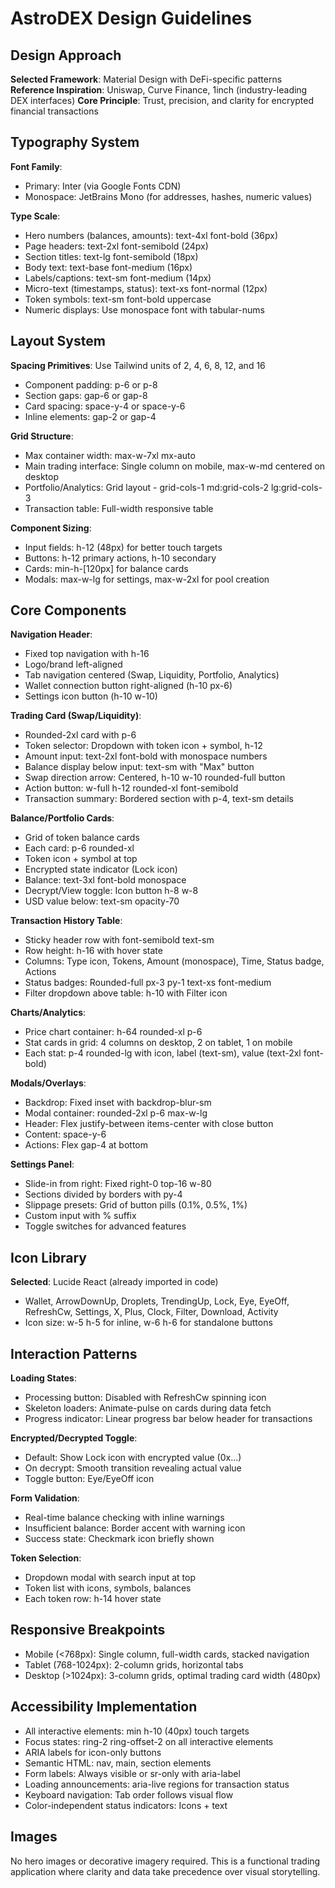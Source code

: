 # AstroDEX Design Guidelines

## Design Approach
**Selected Framework**: Material Design with DeFi-specific patterns
**Reference Inspiration**: Uniswap, Curve Finance, 1inch (industry-leading DEX interfaces)
**Core Principle**: Trust, precision, and clarity for encrypted financial transactions

## Typography System

**Font Family**: 
- Primary: Inter (via Google Fonts CDN)
- Monospace: JetBrains Mono (for addresses, hashes, numeric values)

**Type Scale**:
- Hero numbers (balances, amounts): text-4xl font-bold (36px)
- Page headers: text-2xl font-semibold (24px)
- Section titles: text-lg font-semibold (18px)
- Body text: text-base font-medium (16px)
- Labels/captions: text-sm font-medium (14px)
- Micro-text (timestamps, status): text-xs font-normal (12px)
- Token symbols: text-sm font-bold uppercase
- Numeric displays: Use monospace font with tabular-nums

## Layout System

**Spacing Primitives**: Use Tailwind units of 2, 4, 6, 8, 12, and 16
- Component padding: p-6 or p-8
- Section gaps: gap-6 or gap-8
- Card spacing: space-y-4 or space-y-6
- Inline elements: gap-2 or gap-4

**Grid Structure**:
- Max container width: max-w-7xl mx-auto
- Main trading interface: Single column on mobile, max-w-md centered on desktop
- Portfolio/Analytics: Grid layout - grid-cols-1 md:grid-cols-2 lg:grid-cols-3
- Transaction table: Full-width responsive table

**Component Sizing**:
- Input fields: h-12 (48px) for better touch targets
- Buttons: h-12 primary actions, h-10 secondary
- Cards: min-h-[120px] for balance cards
- Modals: max-w-lg for settings, max-w-2xl for pool creation

## Core Components

**Navigation Header**:
- Fixed top navigation with h-16
- Logo/brand left-aligned
- Tab navigation centered (Swap, Liquidity, Portfolio, Analytics)
- Wallet connection button right-aligned (h-10 px-6)
- Settings icon button (h-10 w-10)

**Trading Card (Swap/Liquidity)**:
- Rounded-2xl card with p-6
- Token selector: Dropdown with token icon + symbol, h-12
- Amount input: text-2xl font-bold with monospace numbers
- Balance display below input: text-sm with "Max" button
- Swap direction arrow: Centered, h-10 w-10 rounded-full button
- Action button: w-full h-12 rounded-xl font-semibold
- Transaction summary: Bordered section with p-4, text-sm details

**Balance/Portfolio Cards**:
- Grid of token balance cards
- Each card: p-6 rounded-xl
- Token icon + symbol at top
- Encrypted state indicator (Lock icon)
- Balance: text-3xl font-bold monospace
- Decrypt/View toggle: Icon button h-8 w-8
- USD value below: text-sm opacity-70

**Transaction History Table**:
- Sticky header row with font-semibold text-sm
- Row height: h-16 with hover state
- Columns: Type icon, Tokens, Amount (monospace), Time, Status badge, Actions
- Status badges: Rounded-full px-3 py-1 text-xs font-medium
- Filter dropdown above table: h-10 with Filter icon

**Charts/Analytics**:
- Price chart container: h-64 rounded-xl p-6
- Stat cards in grid: 4 columns on desktop, 2 on tablet, 1 on mobile
- Each stat: p-4 rounded-lg with icon, label (text-sm), value (text-2xl font-bold)

**Modals/Overlays**:
- Backdrop: Fixed inset with backdrop-blur-sm
- Modal container: rounded-2xl p-6 max-w-lg
- Header: Flex justify-between items-center with close button
- Content: space-y-6
- Actions: Flex gap-4 at bottom

**Settings Panel**:
- Slide-in from right: Fixed right-0 top-16 w-80
- Sections divided by borders with py-4
- Slippage presets: Grid of button pills (0.1%, 0.5%, 1%)
- Custom input with % suffix
- Toggle switches for advanced features

## Icon Library
**Selected**: Lucide React (already imported in code)
- Wallet, ArrowDownUp, Droplets, TrendingUp, Lock, Eye, EyeOff, RefreshCw, Settings, X, Plus, Clock, Filter, Download, Activity
- Icon size: w-5 h-5 for inline, w-6 h-6 for standalone buttons

## Interaction Patterns

**Loading States**:
- Processing button: Disabled with RefreshCw spinning icon
- Skeleton loaders: Animate-pulse on cards during data fetch
- Progress indicator: Linear progress bar below header for transactions

**Encrypted/Decrypted Toggle**:
- Default: Show Lock icon with encrypted value (0x...)
- On decrypt: Smooth transition revealing actual value
- Toggle button: Eye/EyeOff icon

**Form Validation**:
- Real-time balance checking with inline warnings
- Insufficient balance: Border accent with warning icon
- Success state: Checkmark icon briefly shown

**Token Selection**:
- Dropdown modal with search input at top
- Token list with icons, symbols, balances
- Each token row: h-14 hover state

## Responsive Breakpoints
- Mobile (<768px): Single column, full-width cards, stacked navigation
- Tablet (768-1024px): 2-column grids, horizontal tabs
- Desktop (>1024px): 3-column grids, optimal trading card width (480px)

## Accessibility Implementation
- All interactive elements: min h-10 (40px) touch targets
- Focus states: ring-2 ring-offset-2 on all interactive elements
- ARIA labels for icon-only buttons
- Semantic HTML: nav, main, section elements
- Form labels: Always visible or sr-only with aria-label
- Loading announcements: aria-live regions for transaction status
- Keyboard navigation: Tab order follows visual flow
- Color-independent status indicators: Icons + text

## Images
No hero images or decorative imagery required. This is a functional trading application where clarity and data take precedence over visual storytelling.